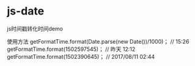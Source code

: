 # js-date

js时间戳转化时间demo

使用方法
getFormatTime.format(Date.parse(new Date())/1000)； // 15:26
getFormatTime.format(1502597545)； // 昨天 12:12
getFormatTime.format(1502390645)； // 2017/08/11 02:44
